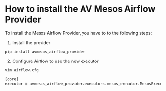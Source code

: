 # How to install the AV Mesos Airflow Provider

To install the Mesos Airflow Provider, you have to to the following steps:

1. Install the provider

```bash
pip install avmesos_airflow_provider
```

2. Configure Airflow to use the new executor

```bash
vim airflow.cfg

[core]
executor = avmesos_airflow_provider.executors.mesos_executor.MesosExecutor

```
